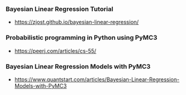 
### Bayesian Linear Regression Tutorial
- https://zjost.github.io/bayesian-linear-regression/

### Probabilistic programming in Python using PyMC3 
- https://peerj.com/articles/cs-55/

### Bayesian Linear Regression Models with PyMC3 
- https://www.quantstart.com/articles/Bayesian-Linear-Regression-Models-with-PyMC3
